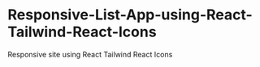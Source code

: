 # Responsive-List-App-using-React-Tailwind-React-Icons
Responsive site using React Tailwind React Icons

